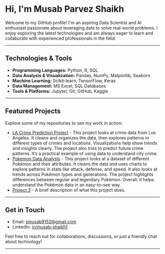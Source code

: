 # Hi, I'm Musab Parvez Shaikh

Welcome to my GitHub profile! I'm an aspiring Data Scientist and AI enthusiast passionate about leveraging data to solve real-world problems. I enjoy exploring the latest technologies and am always eager to learn and collaborate with experienced professionals in the field.

---

## Technologies & Tools

- **Programming Languages:** Python, R, SQL
- **Data Analysis & Visualization:** Pandas, NumPy, Matplotlib, Seaborn
- **Machine Learning:** Scikit-learn, TensorFlow, Keras
- **Data Management:** MS Excel, SQL Databases
- **Tools & Platforms:** Jupyter, Git, GitHub, Kaggle

---

## Featured Projects

Explore some of my repositories to see my work in action:

- [LA Crime Prediction Project](https://github.com/smusab9152/project1) - This project looks at crime data from Los Angeles. It cleans and organizes the data, then explores patterns in different types of crimes and locations. Visualizations help show trends and insights clearly. The project also tries to predict future crime patterns. It’s a practical example of using data to understand city crime.
- [Pokemon Data Analysis](https://github.com/smusab9152/Pokemon_Data_Analysis) - This project looks at a dataset of different Pokémon and their attributes. It cleans the data and uses charts to explore patterns in stats like attack, defense, and speed. It also looks at trends across Pokémon types and generations. The project highlights differences between regular and legendary Pokémon. Overall, it helps understand the Pokémon data in an easy-to-see way.
- [Project 3](https://github.com/smusab9152/project3) - A brief description of what this project does.

---

## Get in Touch

-  Email: [smusab9152@gmail.com](mailto:smusab9152@gmail.com)
-  LinkedIn: [in/musab-shaikh1](https://www.linkedin.com/in/musab-shaikh1)

Feel free to reach out for collaborations, discussions, or just a friendly chat about technology!

---
